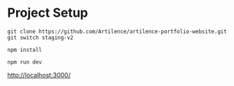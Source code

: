 # Project Setup 

```
git clone https://github.com/Artilence/artilence-portfolio-website.git
git switch staging-v2
```
```
npm install
```

```
npm run dev 

```

[http://localhost:3000/](http://localhost:3000/)


